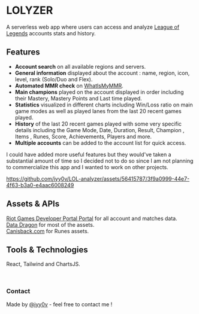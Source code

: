 # LOLYZER

A serverless web app where users can access and analyze [League of Legends](https://www.leagueoflegends.com/) accounts stats and history.

## Features
- **Account search** on all available regions and servers.
- **General information** displayed about the account : name, region, icon, level, rank (Solo/Duo and Flex).
- **Automated MMR check** on [WhatIsMyMMR](https://whatismymmr.com).
- **Main champions** played on the account displayed in order including their Mastery, Mastery Points and Last time played.
- **Statistics** visualized in different charts including Win/Loss ratio on main game modes as well as played lanes from the last 20 recent games played.
- **History** of the last 20 recent games played with some very specific details including the Game Mode, Date, Duration, Result, Champion , Items , Runes, Score, Achievements, Players and more.
- **Multiple accounts** can be added to the account list for quick access.

I could have added more useful features but they would've taken a substantial amount of time so I decided not to do so since I am not planning to commercialize this app and I wanted to work on other projects.
<br />

https://github.com/iyy0v/LOL-analyzer/assets/56415787/3f9a0999-44e7-4f63-b3a0-e4aac6008249


## Assets & APIs
[Riot Games Developer Portal Portal](https://developer.riotgames.com/) for all account and matches data.<br />
[Data Dragon](https://developer.riotgames.com/docs/lol) for most of the assets.<br />
[Canisback.com](https://canisback.com/) for Runes assets.
<br />

## Tools & Technologies
React, Tailwind and ChartsJS.

<br />

### Contact
Made by [@iyy0v](https://www.ayoub-dev.com) - feel free to contact me !

